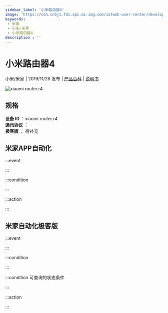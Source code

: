 ```yaml
---
sidebar_label: '小米路由器4'
image: 'https://cdn.cnbj1.fds.api.mi-img.com/iotweb-user-center/developer_1679047575011n7k1E59s.png?GalaxyAccessKeyId=AKVGLQWBOVIRQ3XLEW&Expires=9223372036854775807&Signature=R+IYHtdFXPTA7t9LYbfNAlCiMoM='
keywords: 
 - 米家
 - 小米/米家
 - 小米路由器4
description : ''
---
```

# 小米路由器4

小米/米家 | 2019/11/26 发布 | [产品百科](https://home.mi.com/webapp/content/baike/product/index.html?model=xiaomi.router.r4/) | [说明书](https://home.mi.com/views/introduction.html?model=xiaomi.router.r4&region=cn)

![xiaomi.router.r4](https://cdn.cnbj1.fds.api.mi-img.com/iotweb-user-center/developer_1679047575011n7k1E59s.png?GalaxyAccessKeyId=AKVGLQWBOVIRQ3XLEW&Expires=9223372036854775807&Signature=R+IYHtdFXPTA7t9LYbfNAlCiMoM=)

## 规格  
> 
**设备 ID** ：xiaomi.router.r4  
**通讯协议** ：  
**极客版**  ： 待补充 


## 米家APP自动化  

:::event  

:::

:::condition  

:::

:::action   

:::

## 米家自动化极客版  

:::event  

:::

:::condition  

:::

:::condition 可查询的状态条件  

:::

:::action  

:::

        
